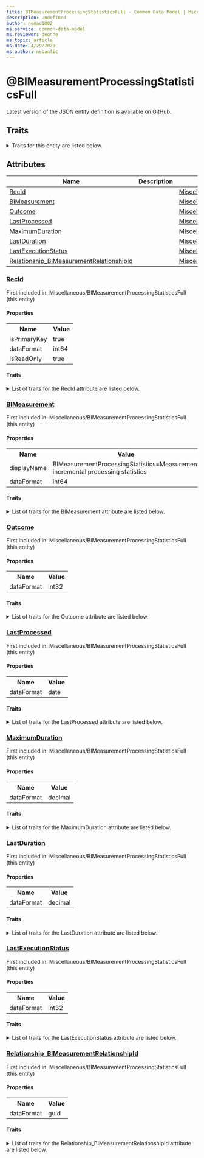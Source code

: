 ```yaml
---
title: BIMeasurementProcessingStatisticsFull - Common Data Model | Microsoft Docs
description: undefined
author: nenad1002
ms.service: common-data-model
ms.reviewer: deonhe
ms.topic: article
ms.date: 4/29/2020
ms.author: nebanfic
---
```


# @BIMeasurementProcessingStatisticsFull

  
 Latest version of the JSON entity definition is available on <a href="https://github.com/Microsoft/CDM/tree/master/schemaDocuments/core/operationsCommon/Tables/System/SystemAdministration/Miscellaneous/BIMeasurementProcessingStatisticsFull.cdm.json" target="_blank">GitHub</a>.  

## Traits

<details>
<summary>Traits for this entity are listed below.  
</summary>

**is.identifiedBy**  
  names a specifc identity attribute to use with an entity  <table><tr><th>Parameter</th><th>Value</th><th>Data type</th><th>Explanation</th></tr><tr><td>attribute</td><td>[BIMeasurementProcessingStatisticsFull/(resolvedAttributes)/RecId](#RecId)</td><td>attribute</td><td></td></tr></table>

**is.CDM.entityVersion**  
  <table><tr><th>Parameter</th><th>Value</th><th>Data type</th><th>Explanation</th></tr><tr><td>versionNumber</td><td>"1.0.0"</td><td>string</td><td>semantic version number of the entity</td></tr></table>

**is.application.releaseVersion**  
  <table><tr><th>Parameter</th><th>Value</th><th>Data type</th><th>Explanation</th></tr><tr><td>releaseVersion</td><td>"10.0.13.0"</td><td>string</td><td>semantic version number of the application introducing this entity</td></tr></table>

**is.localized.displayedAs**  
  Holds the list of language specific display text for an object.  <table><tr><th>Parameter</th><th>Value</th><th>Data type</th><th>Explanation</th></tr><tr><td>localizedDisplayText</td><td><table><tr><th>languageTag</th><th>displayText</th></tr><tr><td>en</td><td>@BIMeasurementProcessingStatisticsFull</td></tr></table></td><td>entity</td><td>a reference to the constant entity holding the list of localized text</td></tr></table>

</details>

## Attributes

|Name|Description|First Included in Instance|
|---|---|---|
|[RecId](#RecId)||<a href="BIMeasurementProcessingStatisticsFull.md" target="_blank">Miscellaneous/BIMeasurementProcessingStatisticsFull</a>|
|[BIMeasurement](#BIMeasurement)||<a href="BIMeasurementProcessingStatisticsFull.md" target="_blank">Miscellaneous/BIMeasurementProcessingStatisticsFull</a>|
|[Outcome](#Outcome)||<a href="BIMeasurementProcessingStatisticsFull.md" target="_blank">Miscellaneous/BIMeasurementProcessingStatisticsFull</a>|
|[LastProcessed](#LastProcessed)||<a href="BIMeasurementProcessingStatisticsFull.md" target="_blank">Miscellaneous/BIMeasurementProcessingStatisticsFull</a>|
|[MaximumDuration](#MaximumDuration)||<a href="BIMeasurementProcessingStatisticsFull.md" target="_blank">Miscellaneous/BIMeasurementProcessingStatisticsFull</a>|
|[LastDuration](#LastDuration)||<a href="BIMeasurementProcessingStatisticsFull.md" target="_blank">Miscellaneous/BIMeasurementProcessingStatisticsFull</a>|
|[LastExecutionStatus](#LastExecutionStatus)||<a href="BIMeasurementProcessingStatisticsFull.md" target="_blank">Miscellaneous/BIMeasurementProcessingStatisticsFull</a>|
|[Relationship_BIMeasurementRelationshipId](#Relationship_BIMeasurementRelationshipId)||<a href="BIMeasurementProcessingStatisticsFull.md" target="_blank">Miscellaneous/BIMeasurementProcessingStatisticsFull</a>|

### <a href=#RecId name="RecId">RecId</a>

First included in: Miscellaneous/BIMeasurementProcessingStatisticsFull (this entity)  

#### Properties

<table><tr><th>Name</th><th>Value</th></tr><tr><td>isPrimaryKey</td><td>true</td></tr><tr><td>dataFormat</td><td>int64</td></tr><tr><td>isReadOnly</td><td>true</td></tr></table>

#### Traits

<details>
<summary>List of traits for the RecId attribute are listed below.</summary>

**is.dataFormat.integer**  
**is.dataFormat.big**  
**is.identifiedBy**  
names a specifc identity attribute to use with an entity  <table><tr><th>Parameter</th><th>Value</th><th>Data type</th><th>Explanation</th></tr><tr><td>attribute</td><td>[BIMeasurementProcessingStatisticsFull/(resolvedAttributes)/RecId](#RecId)</td><td>attribute</td><td></td></tr></table>

**is.readOnly**  
**is.dataFormat.integer**  
**is.dataFormat.big**  
</details>

### <a href=#BIMeasurement name="BIMeasurement">BIMeasurement</a>

First included in: Miscellaneous/BIMeasurementProcessingStatisticsFull (this entity)  

#### Properties

<table><tr><th>Name</th><th>Value</th></tr><tr><td>displayName</td><td>BIMeasurementProcessingStatistics=Measurement incremental processing statistics</td></tr><tr><td>dataFormat</td><td>int64</td></tr></table>

#### Traits

<details>
<summary>List of traits for the BIMeasurement attribute are listed below.</summary>

**is.dataFormat.integer**  
**is.dataFormat.big**  
**is.localized.displayedAs**  
Holds the list of language specific display text for an object.  <table><tr><th>Parameter</th><th>Value</th><th>Data type</th><th>Explanation</th></tr><tr><td>localizedDisplayText</td><td><table><tr><th>languageTag</th><th>displayText</th></tr><tr><td>en</td><td>BIMeasurementProcessingStatistics=Measurement incremental processing statistics</td></tr></table></td><td>entity</td><td>a reference to the constant entity holding the list of localized text</td></tr></table>

**is.dataFormat.integer**  
**is.dataFormat.big**  
</details>

### <a href=#Outcome name="Outcome">Outcome</a>

First included in: Miscellaneous/BIMeasurementProcessingStatisticsFull (this entity)  

#### Properties

<table><tr><th>Name</th><th>Value</th></tr><tr><td>dataFormat</td><td>int32</td></tr></table>

#### Traits

<details>
<summary>List of traits for the Outcome attribute are listed below.</summary>

**is.dataFormat.integer**  
**is.dataFormat.integer**  
</details>

### <a href=#LastProcessed name="LastProcessed">LastProcessed</a>

First included in: Miscellaneous/BIMeasurementProcessingStatisticsFull (this entity)  

#### Properties

<table><tr><th>Name</th><th>Value</th></tr><tr><td>dataFormat</td><td>date</td></tr></table>

#### Traits

<details>
<summary>List of traits for the LastProcessed attribute are listed below.</summary>

**is.dataFormat.date**  
**means.measurement.date**  
**is.dataFormat.date**  
</details>

### <a href=#MaximumDuration name="MaximumDuration">MaximumDuration</a>

First included in: Miscellaneous/BIMeasurementProcessingStatisticsFull (this entity)  

#### Properties

<table><tr><th>Name</th><th>Value</th></tr><tr><td>dataFormat</td><td>decimal</td></tr></table>

#### Traits

<details>
<summary>List of traits for the MaximumDuration attribute are listed below.</summary>

**is.dataFormat.numeric.shaped**  
for setting the exact precision and scale of numeric values  

**is.dataFormat.numeric.shaped**  
for setting the exact precision and scale of numeric values  

</details>

### <a href=#LastDuration name="LastDuration">LastDuration</a>

First included in: Miscellaneous/BIMeasurementProcessingStatisticsFull (this entity)  

#### Properties

<table><tr><th>Name</th><th>Value</th></tr><tr><td>dataFormat</td><td>decimal</td></tr></table>

#### Traits

<details>
<summary>List of traits for the LastDuration attribute are listed below.</summary>

**is.dataFormat.numeric.shaped**  
for setting the exact precision and scale of numeric values  

**is.dataFormat.numeric.shaped**  
for setting the exact precision and scale of numeric values  

</details>

### <a href=#LastExecutionStatus name="LastExecutionStatus">LastExecutionStatus</a>

First included in: Miscellaneous/BIMeasurementProcessingStatisticsFull (this entity)  

#### Properties

<table><tr><th>Name</th><th>Value</th></tr><tr><td>dataFormat</td><td>int32</td></tr></table>

#### Traits

<details>
<summary>List of traits for the LastExecutionStatus attribute are listed below.</summary>

**is.dataFormat.integer**  
**is.dataFormat.integer**  
</details>

### <a href=#Relationship_BIMeasurementRelationshipId name="Relationship_BIMeasurementRelationshipId">Relationship_BIMeasurementRelationshipId</a>

First included in: Miscellaneous/BIMeasurementProcessingStatisticsFull (this entity)  

#### Properties

<table><tr><th>Name</th><th>Value</th></tr><tr><td>dataFormat</td><td>guid</td></tr></table>

#### Traits

<details>
<summary>List of traits for the Relationship_BIMeasurementRelationshipId attribute are listed below.</summary>

**is.dataFormat.character**  
**is.dataFormat.big**  
**is.dataFormat.array**  
**is.dataFormat.guid**  
**means.identity.entityId**  
**is.linkedEntity.identifier**  
Marks the attribute(s) that hold foreign key references to a linked (used as an attribute) entity. This attribute is added to the resolved entity to enumerate the referenced entities.  <table><tr><th>Parameter</th><th>Value</th><th>Data type</th><th>Explanation</th></tr><tr><td>entityReferences</td><td><table><tr><th>entityReference</th><th>attributeReference</th></tr><tr><td><a href="BIMeasurement.md" target="_blank">/core/operationsCommon/Tables/System/SystemAdministration/Miscellaneous/BIMeasurement.cdm.json/BIMeasurement</a></td><td><a href="BIMeasurement.md#RecId" target="_blank">RecId</a></td></tr></table></td><td>entity</td><td>a reference to the constant entity holding the list of entity references</td></tr></table>

**is.dataFormat.guid**  
**is.dataFormat.character**  
**is.dataFormat.array**  
</details>
